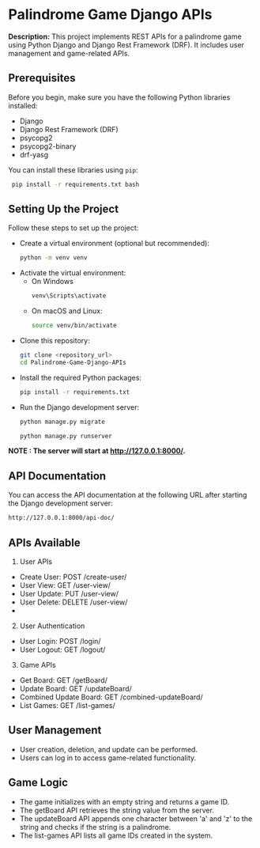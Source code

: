 # Palindrome Game Django APIs

**Description:** This project implements REST APIs for a palindrome game using Python Django and Django Rest Framework (DRF). It includes user management and game-related APIs.

## Prerequisites

Before you begin, make sure you have the following Python libraries installed:

- Django
- Django Rest Framework (DRF)
- psycopg2
- psycopg2-binary
- drf-yasg

You can install these libraries using `pip`:

```bash
 pip install -r requirements.txt bash
```
## Setting Up the Project
Follow these steps to set up the project:

* Create a virtual environment (optional but recommended):
  ```bash
  python -m venv venv
  ```
* Activate the virtual environment:
  - On Windows
    ``` bash
    venv\Scripts\activate
    ```
  - On macOS and Linux:
    ``` bash
    source venv/bin/activate
    ```
* Clone this repository:
  ``` bash
  git clone <repository_url>
  cd Palindrome-Game-Django-APIs
  ```
* Install the required Python packages:
  ```bash
  pip install -r requirements.txt
  ```
* Run the Django development server:
   ```bash
  python manage.py migrate
  ```
  ```bash
  python manage.py runserver
  ```
**NOTE : The server will start at http://127.0.0.1:8000/.**

## API Documentation
You can access the API documentation at the following URL after starting the Django development server:
``` bash
http://127.0.0.1:8000/api-doc/
```
## APIs Available
1. User APIs
- Create User: POST /create-user/
- User View: GET /user-view/
- User Update: PUT /user-view/
- User Delete: DELETE /user-view/
- 
2. User Authentication
- User Login: POST /login/
- User Logout: GET /logout/
  
3. Game APIs
- Get Board: GET /getBoard/
- Update Board: GET /updateBoard/
- Combined Update Board: GET /combined-updateBoard/
- List Games: GET /list-games/

## User Management
- User creation, deletion, and update can be performed.
- Users can log in to access game-related functionality.

## Game Logic
- The game initializes with an empty string and returns a game ID.
- The getBoard API retrieves the string value from the server.
- The updateBoard API appends one character between 'a' and 'z' to the string and checks if the string is a palindrome.
- The list-games API lists all game IDs created in the system.
  
